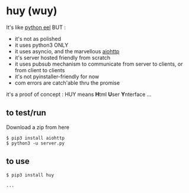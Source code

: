 # huy (wuy)

It's like [python eel](https://github.com/ChrisKnott/Eel) BUT :

* it's not as polished
* it uses python3 ONLY
* it uses asyncio, and the marvellous [aiohttp](https://aiohttp.readthedocs.io/en/stable/)
* it's server hosted friendly from scratch
* it uses pubsub mechanism to communicate from server to clients, or from client to clients
* it's not pyinstaller-friendly for now
* com errors are catch'able thru the promise

it's a proof of concept : HUY means **H**tml **U**ser **Y**nterface ...

## to test/run

Download a zip from here

    $ pip3 install aiohttp
    $ python3 -u server.py

## to use

    $ pip3 install huy

    ...
